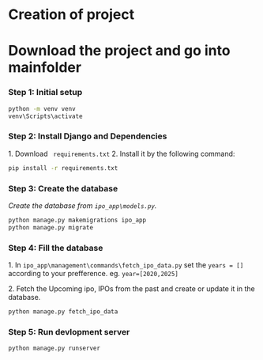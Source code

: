 # Creation of project
# Download the project and go into mainfolder
### Step 1: Initial setup
```cmd
python -m venv venv
venv\Scripts\activate
```
### Step 2: Install Django and Dependencies
1\. Download ``` requirements.txt```
2\. Install it by the following command:
```cmd
pip install -r requirements.txt
```
###  Step 3: Create the database
*Create the database from `ipo_app\models.py`.*
```cmd
python manage.py makemigrations ipo_app
python manage.py migrate
```
###  Step 4: Fill the database
1\. In `ipo_app\management\commands\fetch_ipo_data.py` set the `years = []` according to your prefference. eg. `year=[2020,2025]` 

2\. Fetch the Upcoming ipo, IPOs from the past and create or update it in the database.
```cmd
python manage.py fetch_ipo_data
```
###  Step 5: Run devlopment server
```cmd
python manage.py runserver
```

